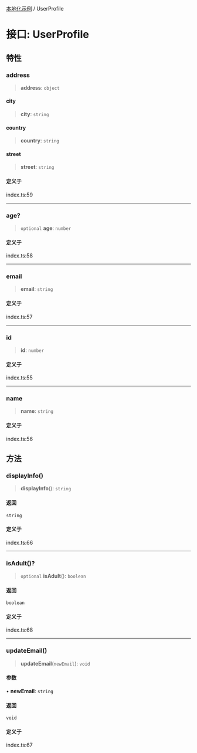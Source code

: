 [本地化示例](../README.md) / UserProfile

# 接口: UserProfile

## 特性

### address

> **address**: `object`

#### city

> **city**: `string`

#### country

> **country**: `string`

#### street

> **street**: `string`

#### 定义于

index.ts:59

***

### age?

> `optional` **age**: `number`

#### 定义于

index.ts:58

***

### email

> **email**: `string`

#### 定义于

index.ts:57

***

### id

> **id**: `number`

#### 定义于

index.ts:55

***

### name

> **name**: `string`

#### 定义于

index.ts:56

## 方法

### displayInfo()

> **displayInfo**(): `string`

#### 返回

`string`

#### 定义于

index.ts:66

***

### isAdult()?

> `optional` **isAdult**(): `boolean`

#### 返回

`boolean`

#### 定义于

index.ts:68

***

### updateEmail()

> **updateEmail**(`newEmail`): `void`

#### 参数

• **newEmail**: `string`

#### 返回

`void`

#### 定义于

index.ts:67
